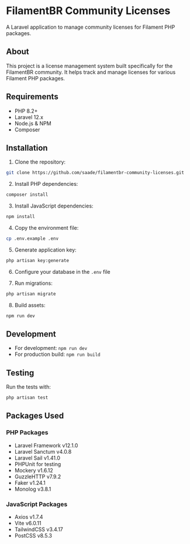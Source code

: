 # FilamentBR Community Licenses

A Laravel application to manage community licenses for Filament PHP packages.

## About

This project is a license management system built specifically for the FilamentBR community. It helps track and manage licenses for various Filament PHP packages.

## Requirements

- PHP 8.2+
- Laravel 12.x
- Node.js & NPM
- Composer

## Installation

1. Clone the repository:
```bash
git clone https://github.com/saade/filamentbr-community-licenses.git
```

2. Install PHP dependencies:
```bash
composer install
```

3. Install JavaScript dependencies:
```bash
npm install
```

4. Copy the environment file:
```bash
cp .env.example .env
```

5. Generate application key:
```bash
php artisan key:generate
```

6. Configure your database in the `.env` file

7. Run migrations:
```bash
php artisan migrate
```

8. Build assets:
```bash
npm run dev
```

## Development

- For development: `npm run dev`
- For production build: `npm run build`

## Testing

Run the tests with:
```bash
php artisan test
```

## Packages Used

### PHP Packages
- Laravel Framework v12.1.0
- Laravel Sanctum v4.0.8
- Laravel Sail v1.41.0
- PHPUnit for testing
- Mockery v1.6.12
- GuzzleHTTP v7.9.2
- Faker v1.24.1
- Monolog v3.8.1

### JavaScript Packages
- Axios v1.7.4
- Vite v6.0.11
- TailwindCSS v3.4.17
- PostCSS v8.5.3
